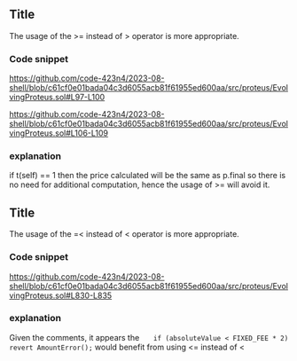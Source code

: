 ## Title

The usage of the >= instead of > operator is more appropriate.

### Code snippet 

https://github.com/code-423n4/2023-08-shell/blob/c61cf0e01bada04c3d6055acb81f61955ed600aa/src/proteus/EvolvingProteus.sol#L97-L100

https://github.com/code-423n4/2023-08-shell/blob/c61cf0e01bada04c3d6055acb81f61955ed600aa/src/proteus/EvolvingProteus.sol#L106-L109

### explanation

if t(self) == 1 then the price calculated will be the same as p.final so there is no need for additional computation, hence the usage of >= will avoid it.

## Title
The usage of the =< instead of < operator is more appropriate.

### Code snippet 

https://github.com/code-423n4/2023-08-shell/blob/c61cf0e01bada04c3d6055acb81f61955ed600aa/src/proteus/EvolvingProteus.sol#L830-L835

### explanation

Given the comments, it appears the `    if (absoluteValue < FIXED_FEE * 2) revert AmountError(); ` would benefit from using <= instead of < 